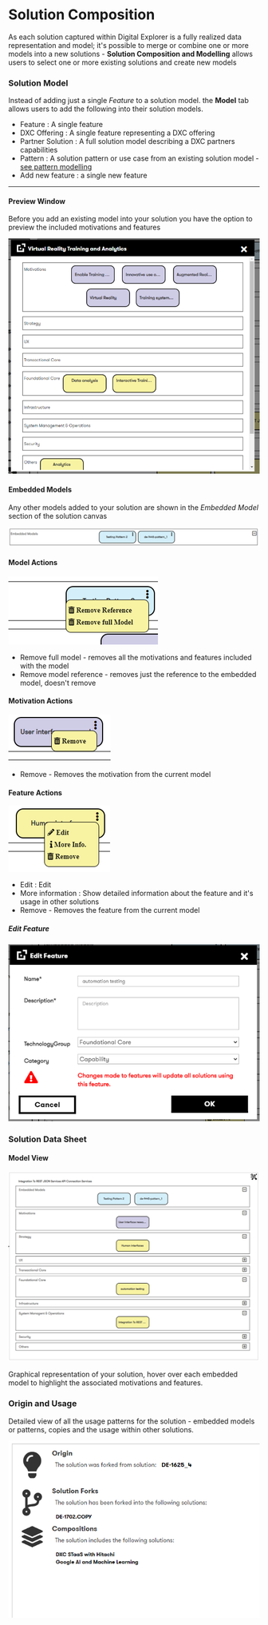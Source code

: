 # Solution Composition

As each solution captured within Digital Explorer is a fully realized data representation and model; it's possible to merge or combine one or more models into a new solutions - **Solution Composition and Modelling** allows users to select one or more existing solutions and create new models


### Solution Model 

Instead of adding just a single _Feature_ to a solution model. the **Model** tab allows users to add the following into their solution models.

- Feature : A single feature
- DXC Offering : A single feature representing a DXC offering
- Partner Solution : A full solution model describing a DXC partners capabilities 
- Pattern : A solution pattern or use case from an existing solution model - [see pattern modelling](../Patterns/readme.md)
- Add new feature : a single new feature

---



#### Preview Window
Before you add an existing model into your solution you have the option to preview the included motivations and features

![image](images/Preview.png)<br>

#### Embedded Models
Any other models added to your solution are shown in the _Embedded Model_ section of the solution canvas

![image](images/embeddedModels.png)<br>


#### Model Actions

![images](images/ModelActions.png)<br>

- Remove full model - removes all the motivations and features included with the model
- Remove model reference - removes just the reference to the embedded model, doesn't remove 

#### Motivation Actions

![image](images/motivationActions.png)<br>

- Remove - Removes the motivation from the current model


#### Feature Actions

![image](images/FeatureActions.png)<br>



- Edit : Edit
- More information : Show detailed information about the feature and it's usage in other solutions
- Remove - Removes the feature from the current model


##### Edit Feature

![image](images/editFeature.png)<br>


### Solution Data Sheet

#### Model View

![image](images/ModelView.png)<br>

Graphical representation of your solution, hover over each embedded model to highlight the associated motivations and features.

### Origin and Usage

Detailed view of all the usage patterns for the solution - embedded models or patterns, copies and the usage within other solutions.

![image](images/OriginUsage.png)